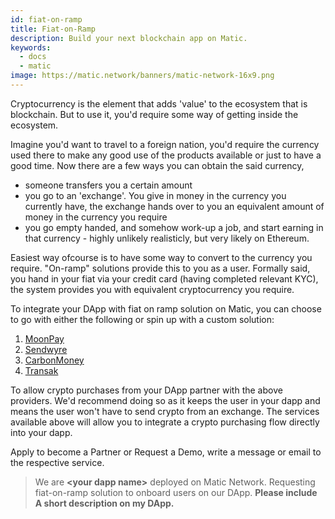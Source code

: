 ```yaml
---
id: fiat-on-ramp
title: Fiat-on-Ramp
description: Build your next blockchain app on Matic.
keywords:
  - docs
  - matic
image: https://matic.network/banners/matic-network-16x9.png 
---
```


Cryptocurrency is the element that adds 'value' to the ecosystem that is blockchain. But to use it, you'd require some way of getting inside the ecosystem. 

Imagine you'd want to travel to a foreign nation, you'd require the currency used there to make any good use of the products available or just to have a good time. Now there are a few ways you can obtain the said currency, 

- someone transfers you a certain amount
- you go to an 'exchange'. You give in money in the currency you currently have, the exchange hands over to you an equivalent amount of money in the currency you require
- you go empty handed, and somehow work-up a job, and start earning in that currency - highly unlikely realisticly, but very likely on Ethereum.

Easiest way ofcourse is to have some way to convert to the currency you require. "On-ramp" solutions provide this to you as a user. 
Formally said, you hand in your fiat via your credit card (having completed relevant KYC), the system provides you with equivalent cryptocurrency you require.

To integrate your DApp with fiat on ramp solution on Matic, you can choose to go with either the following or spin up with a custom solution:

1. [MoonPay](https://www.moonpay.io/)
2. [Sendwyre](https://www.sendwyre.com/)
3. [CarbonMoney](https://www.carbon.money/)
4. [Transak](https://transak.com/)

To allow crypto purchases from your DApp partner with the above providers. We'd recommend doing so as it keeps the user in your dapp and means the user won't have to send crypto from an exchange. The services available above will allow you to integrate a crypto purchasing flow directly into your dapp.

Apply to become a Partner or Request a Demo, write a message or email to the respective service.

> We are **<your dapp name\>** deployed on Matic Network. Requesting fiat-on-ramp solution to onboard users on our DApp. **Please include A short description on my DApp.**
